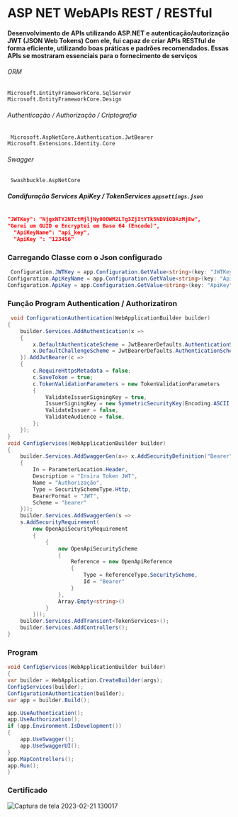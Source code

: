 # ASP NET WebAPIs REST / RESTful
#### Desenvolvimento de APIs utilizando ASP.NET e autenticação/autorização JWT (JSON Web Tokens) Com ele, fui capaz de criar APIs RESTful de forma eficiente, utilizando boas práticas e padrões recomendados. Essas APIs se mostraram essenciais para o fornecimento de serviços

###### ORM
``` Microsoft.EntityFrameworkCore.SqlServer ```
``` Microsoft.EntityFrameworkCore.Design ```
###### Authenticação / Authorização / Criptografia
``` Microsoft.AspNetCore.Authentication.JwtBearer```
``` Microsoft.Extensions.Identity.Core```
###### Swagger
``` Swashbuckle.AspNetCore```

##### Condifuração Services ApiKey / TokenServices ```appsettings.json```
```Json

"JWTKey": "NjgxNTY2NTctMjljNy00OWM2LTg3ZjItYTk5NDViODAzMjEw",
"Gerei um GUID e Encryptei em Base 64 (Encode)",
  "ApiKeyName": "api_key",
  "ApiKey ": "123456"
```
### Carregando Classe com o Json configurado
```C#
 Configuration.JWTKey = app.Configuration.GetValue<string>(key: "JWTKey");
Configuration.ApiKeyName = app.Configuration.GetValue<string>(key: "ApiKeyName");
Configuration.ApiKey = app.Configuration.GetValue<string>(key: "ApiKey");
```
### Função Program Authentication / Authorizatiron
```C#
 void ConfigurationAuthentication(WebApplicationBuilder builder)
{
    builder.Services.AddAuthentication(x =>
    {
        x.DefaultAuthenticateScheme = JwtBearerDefaults.AuthenticationScheme;
        x.DefaultChallengeScheme = JwtBearerDefaults.AuthenticationScheme;
    }).AddJwtBearer(c =>
    {
        c.RequireHttpsMetadata = false;
        c.SaveToken = true;
        c.TokenValidationParameters = new TokenValidationParameters
        {
            ValidateIssuerSigningKey = true,
            IssuerSigningKey = new SymmetricSecurityKey(Encoding.ASCII.GetBytes(Configuration.JWTKey)),
            ValidateIssuer = false,
            ValidateAudience = false,
        };
    });
}
void ConfigServices(WebApplicationBuilder builder)
{
    builder.Services.AddSwaggerGen(x=> x.AddSecurityDefinition("Bearer", new OpenApiSecurityScheme
    {
        In = ParameterLocation.Header,
        Description = "Insira Token JWT",
        Name = "Authorização",
        Type = SecuritySchemeType.Http,
        BearerFormat = "JWT",
        Scheme = "bearer"
    }));
    builder.Services.AddSwaggerGen(s =>
    s.AddSecurityRequirement(
        new OpenApiSecurityRequirement
        {
            {
                new OpenApiSecurityScheme
                {
                    Reference = new OpenApiReference
                    {
                        Type = ReferenceType.SecurityScheme,
                        Id = "Bearer"
                    }
                },
                Array.Empty<string>()
            }
        }));
    builder.Services.AddTransient<TokenServices>();
    builder.Services.AddControllers();
}
```
### Program
```C#
void ConfigServices(WebApplicationBuilder builder)
{
var builder = WebApplication.CreateBuilder(args);
ConfigServices(builder);
ConfigurationAuthentication(builder);
var app = builder.Build();

app.UseAuthentication();
app.UseAuthorization();
if (app.Environment.IsDevelopment())
{
    app.UseSwagger();
    app.UseSwaggerUI();
}
app.MapControllers();
app.Run();
}
```
### Certificado 

![Captura de tela 2023-02-21 130017](https://github.com/PatrickSouza27/ASP-NET-CourseBalta-APIs/assets/77933748/e6bc5feb-f189-4a91-a40c-d5354918b561)



